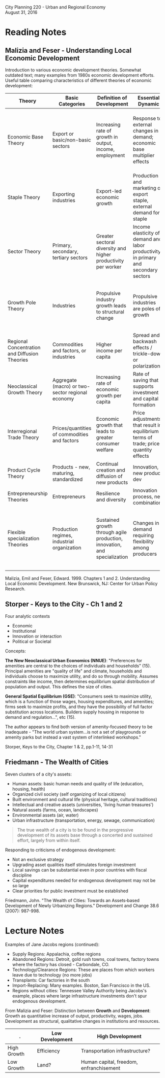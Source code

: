 City Planning 220 - Urban and Regional Economy  
August 31, 2016

# Reading Notes

## Malizia and Feser - Understanding Local Economic Development

Introduction to various economic development theories. Somewhat outdated text; many examples from 1980s economic development efforts. Useful table comparing characteristics of different theories of economic development:  

Theory | Basic Categories | Definition of Development | Essential Dynamic | Strengths & Weaknesses | Applications
--- | --- | --- | --- | --- | ---
Economic Base Theory | Export or basic/non-basic sectors | Increasing rate of growth in output, income, employment | Response to external changes in demand; economic base multiplier effects | Most popular theory, simple tool short-term prediction. Inadequate long-term theory | Industrial recruitment for export expansion/diversification, expansion of basic industries, import substitution by connecting basic/non-basic industries, infrastructure development
Staple Theory | Exporting industries | Export-led economic growth | Production and marketing of export staple, external demand for staple | Historical perspective; descriptive theory | Build on export specializations, increase competitive advantage, character of economic base shapes political and cultural superstructure
Sector Theory | Primary, secondary, tertiary sectors | Greater sectoral diversity and higher productivity per worker | Income elasticity of demand and labor productivity in primary and secondary sectors | Empirical analysis possible. Categories too general. | Promote sectoral shifts, attract/retain producers of income elastic products
Growth Pole Theory | Industries | Propulsive industry growth leads to structural change | Propulsive industries are poles of growth | General theory of initiation and diffusion of development based on the domination effect | Growth center strategies
Regional Concentration and Diffusion Theories | Commodities and factors, or industries | Higher income per capita | Spread and backwash effects / trickle-down or polarization | Address the dynamics of development | Active government, location of public investment spurs development
Neoclassical Growth Theory | Aggregate (macro) or two-sector regional economy | Increasing rate of economic growth per capita | Rate of saving that supports investment and capital formation | Supply-side model | Gov should promote free trade and economic integration, tolerate social inequality and spatial dualism
Interregional Trade Theory | Prices/quantities of commodities and factors | Economic growth that leads to greater consumer welfare | Price adjustments that result in equilibrium terms of trade; price-quantity effects | Unique emphasis, ignores dynamics of development | Promote free trade; infrastructure dev, efficient local gov
Product Cycle Theory | Products - new, maturing, standardized | Continual creation and diffusion of new products | Innovation, new product dev | Popular among researchers | Promote product innovation and diffusion
Entrepreneurship Theories | Entrepreneurs | Resilience and diversity | Innovation process, new combinations | Mediated theory | Support industrial milieu or ecology for development
Flexible specialization Theories | Production regimes, industrial organization | Sustained growth through agile production, innovation, and specialization | Changes in demand requiring flexibility among producers | Detailed analysis of firm/industry organization, aggregate outcomes and relationships seldom specified | Flexibility through advanced tech, networks among small firms, industry clusters

Malizia, Emil and Feser, Edward.  1999. Chapters 1 and 2.  Understanding Local Economic Development. New Brunswick, NJ: Center for Urban Policy Research.

## Storper - Keys to the City - Ch 1 and 2

Four analytic contexts
* Economic
* Institutional
* Innovation or interaction
* Political or Societal

Concepts:  

**The New Neoclassical Urban Economics (NNUE)**: "Preferences for amenities are central to the choices of individuals and households" (15). Principal amenities are "quality of life" and climate, households and individuals choose to maximize utility, and do so through mobility. Assumes constraints like income, then determines equilibrium spatial distribution of population and output. This defines the size of cities.  

**General Spatial Equilibrium (GSE)**: "Consumers seek to maximize utility, which is a function of those wages, housing expenditures, and amenities; firms seek to maximize profits, and they have the possibility of full factor substitution across locations. Builders supply housing in response to demand and regulation...", etc (15).  

The author appears to find both version of amenity-focused theory to be inadequate - "The world urban system...is not a set of playgrounds or amenity parks but instead a vast system of interlinked workshops."

Storper, Keys to the City, Chapter 1 & 2, pp.1-11, 14-31

## Friedmann - The Wealth of Cities

Seven clusters of a city's assets:
* Human assets: basic human needs and quality of life (education, housing, health)
* Organized civil society (self organizing of local citizens)
* Built environment and cultural life (physical heritage, cultural traditions)
* Intellectual and creative assets (universities, 'living human treasures')
* Natural assets (farms, ocean, landscapes)
* Environmental assets (air, water)
* Urban infrastructure (transportation, energy, sewage, communication)

> The true wealth of a city is to be found in the progressive development of its assets base through a concerted and sustained effort, largely from within itself.

Responding to criticisms of endogenous development:
* Not an exclusive strategy
* Upgrading asset qualities itself stimulates foreign investment
* Local savings can be substantial even in poor countries with fiscal discipline
* Capital expenditures needed for endogenous development may not be so large
* Clear priorities for public investment must be established

Friedmann, John. "The Wealth of Cities: Towards an Assets‐based Development of Newly Urbanizing Regions." Development and Change 38.6 (2007): 987-998.

# Lecture Notes
Examples of Jane Jacobs regions (continued):  
* Supply Regions: Appalachia, coffee regions
* Abandoned Regions: Detroit, gold rush towns, coal towns, factory towns where the factory has closed - Carbondale, CO.
* Technology/Clearance Regions: These are places from which workers leave due to technology (no more jobs)
* Transplants: Car factories in the south
* Import-Replacing: Many examples. Boston, San Francisco in the US.
* Regions without cities: Tennessee Valley Authority being Jacobs's example, places where large infrastructure investments don't spur endogenous development.

From Malizia and Feser: Distinction between **Growth** and **Development**: Growth as quantitative increase of output, productivity, wages, jobs. Development as structural, qualitative changes in institutions and resources.

.   | Low Development | High Development
---| --------------- | ----------------
High Growth | Efficiency | Transportation infrastructure?
Low Growth | Land? |Human capital, freedom, enfranchisement 


